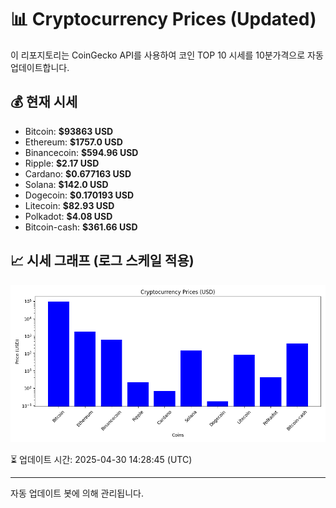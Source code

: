 
# 📊 Cryptocurrency Prices (Updated)

이 리포지토리는 CoinGecko API를 사용하여 코인 TOP 10 시세를 10분가격으로 자동 업데이트합니다.

## 💰 현재 시세
- Bitcoin: **$93863 USD**
- Ethereum: **$1757.0 USD**
- Binancecoin: **$594.96 USD**
- Ripple: **$2.17 USD**
- Cardano: **$0.677163 USD**
- Solana: **$142.0 USD**
- Dogecoin: **$0.170193 USD**
- Litecoin: **$82.93 USD**
- Polkadot: **$4.08 USD**
- Bitcoin-cash: **$361.66 USD**

## 📈 시세 그래프 (로그 스케일 적용)
![Crypto Prices](crypto_prices.png)

⏳ 업데이트 시간: 2025-04-30 14:28:45 (UTC)

---
자동 업데이트 봇에 의해 관리됩니다.
